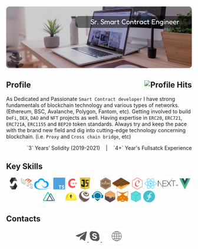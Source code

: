 [![Banner][banner-img]][banner-link]

<h2>Profile<img align="right" alt="Profile Hits" src="https://komarev.com/ghpvc/?username=aifeelit&style=flat-square"></h2>

<!-- ### I am a Sr. Smart Contract Engineer -->

As Dedicated and Passionate `Smart Contract developer` I have strong fundamentals of blockchain technology and various types of networks. (Ethereum, BSC, Avalanche, Polygon, Fantom, etc). Getting involved to build `DeFi`, `DEX`, `DAO` and `NFT` projects as well. Having expertise in `ERC20`, `ERC721`, `ERC721A`, `ERC1155` and `BEP20` token standards. Always try and keep the pace with the brand new field and dig into cutting-edge technology concerning blockchain.
(i.e. `Proxy` and `Cross chain bridge`, etc)
<p align="right">`3` Years’ Solidity (2019-2021) &nbsp;&nbsp; | &nbsp;&nbsp; `4+` Year's Fullsatck Experience</p>


## Key Skills

<!-- ### Languages | Frameworks, Libraries | Tools -->

<div align="center">
  <img alt="Solidity" src="https://raw.githubusercontent.com/aifeelit/aifeelit/master/Skill/Solidity.png" height="32">
  <img alt="Web3" src="https://raw.githubusercontent.com/aifeelit/aifeelit/master/Skill/Web3.svg" height="32">
  <img alt="Ethers" src="https://raw.githubusercontent.com/aifeelit/aifeelit/master/Skill/Ethers.png" height="30">
  <img alt="Typescript" src="https://raw.githubusercontent.com/aifeelit/aifeelit/master/Skill/TypeScript.svg" height="32">
  <img alt="C++" src="https://raw.githubusercontent.com/aifeelit/aifeelit/master/Skill/C++.png" height="32">
  <img alt="Javascript" src="https://raw.githubusercontent.com/aifeelit/aifeelit/master/Skill/Javascript.svg" height="32">

  <img alt="Hardhat" src="https://raw.githubusercontent.com/aifeelit/aifeelit/master/Skill/Blank.png" height="20">

  <img alt="aaa" src="https://raw.githubusercontent.com/aifeelit/aifeelit/master/Skill/Mocha.png" height="32">
  <img alt="aaa" src="https://raw.githubusercontent.com/aifeelit/aifeelit/master/Skill/Waffle.png" height="32">
  <img alt="aaa" src="https://raw.githubusercontent.com/aifeelit/aifeelit/master/Skill/Chai.png" height="32">
  <img alt="aaa" src="https://raw.githubusercontent.com/aifeelit/aifeelit/master/Skill/React.svg" height="32">
  <img alt="aaa" src="https://raw.githubusercontent.com/aifeelit/aifeelit/master/Skill/Next.js.png" height="32">
  <img alt="aaa" src="https://raw.githubusercontent.com/aifeelit/aifeelit/master/Skill/Vue.js.svg" height="30">
  <img alt="aaa" src="https://raw.githubusercontent.com/aifeelit/aifeelit/master/Skill/Nuxt.js.svg" height="32">

  <img alt="Hardhat" src="https://raw.githubusercontent.com/aifeelit/aifeelit/master/Skill/Blank.png" height="20">

  <img alt="Hardhat" src="https://raw.githubusercontent.com/aifeelit/aifeelit/master/Skill/Hardhat.svg" height="32">
  <img alt="Truffle" src="https://raw.githubusercontent.com/aifeelit/aifeelit/master/Skill/Truffle.svg" height="32">
  <img alt="Remix" src="https://raw.githubusercontent.com/aifeelit/aifeelit/master/Skill/Remix.png" height="32">
  <img alt="Ganache" src="https://raw.githubusercontent.com/aifeelit/aifeelit/master/Skill/Ganache.png" height="32">
  <img alt="Metamask" src="https://raw.githubusercontent.com/aifeelit/aifeelit/master/Skill/Metamask.svg" height="32">
  <img alt="IPFS" src="https://raw.githubusercontent.com/aifeelit/aifeelit/master/Skill/IPFS.svg" height="32">
  <img alt="Filecoin" src="https://raw.githubusercontent.com/aifeelit/aifeelit/master/Skill/Filecoin.png" height="32">
</div>

## Contacts
<p align="center">
  <!-- <a href="/" target="_blank">
    <img alt="discord" src="https://raw.githubusercontent.com/aifeelit/aifeelit/master/Contact/linkedin.png" height="32"/>
  </a> -->
  <!-- <a href="/" target="_blank">
    <img alt="discord" src="https://raw.githubusercontent.com/aifeelit/aifeelit/master/Contact/discord.png" height="32"/>
  </a> -->
  <a href="https://t.me/hunter0129" target="_blank">
    <img alt="telegram" src="https://raw.githubusercontent.com/aifeelit/aifeelit/master/Contact/telegram.png" height="32"/>
  </a>
  <a href="https://join.skype.com/invite/D2VAg8BG65ku" target="_blank">
    <img alt="skype" src="https://raw.githubusercontent.com/aifeelit/aifeelit/master/Contact/skype.png" height="32" />
  </a>
  
  <img alt="Hardhat" src="https://raw.githubusercontent.com/aifeelit/aifeelit/master/Skill/Blank.png" height="20">

  <a href="https://github.com/aifeelit" target="_blank">
    <img alt="skype" src="https://raw.githubusercontent.com/aifeelit/aifeelit/master/Contact/website.png" height="32" />
  </a>
  <!-- <a href="https://hunter0129.herokuapp.com/" target="_blank">
    <img alt="skype" src="https://raw.githubusercontent.com/aifeelit/aifeelit/master/Contact/website.png" height="32" />
  </a> -->
</p>


<!-- Link anchors -->
[banner-img]: https://raw.githubusercontent.com/aifeelit/aifeelit/master/GitProfile.png
[banner-link]: https://github.com/aifeelit
<!-- [banner-link]: https://hunter0129.herokuapp.com/ -->